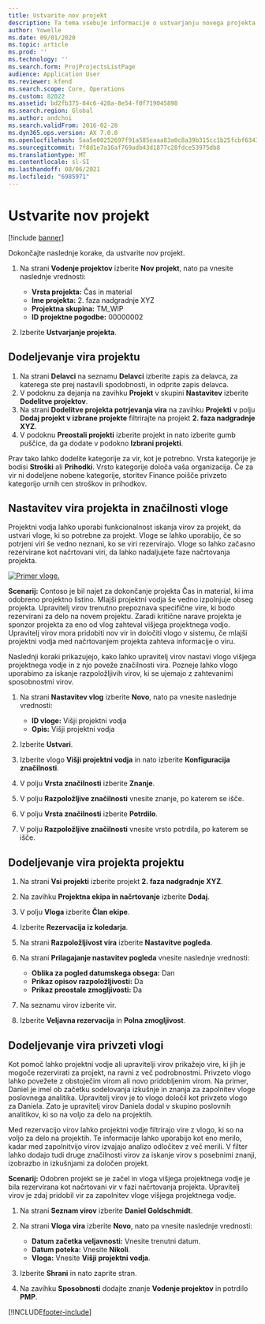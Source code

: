 ```yaml
---
title: Ustvarite nov projekt
description: Ta tema vsebuje informacije o ustvarjanju novega projekta.
author: Yowelle
ms.date: 09/01/2020
ms.topic: article
ms.prod: ''
ms.technology: ''
ms.search.form: ProjProjectsListPage
audience: Application User
ms.reviewer: kfend
ms.search.scope: Core, Operations
ms.custom: 82022
ms.assetid: bd2fb375-84c6-428a-8e54-f0f719045898
ms.search.region: Global
ms.author: andchoi
ms.search.validFrom: 2016-02-28
ms.dyn365.ops.version: AX 7.0.0
ms.openlocfilehash: 5aa5e00252697f91a585eaaa83a0c8a39b315cc1b25fcbf6343fdf2ce31a824e
ms.sourcegitcommit: 7f8d1e7a16af769adb43d1877c28fdce53975db8
ms.translationtype: MT
ms.contentlocale: sl-SI
ms.lasthandoff: 08/06/2021
ms.locfileid: "6985971"
---
```

# <a name="create-a-new-project"></a>Ustvarite nov projekt

[!include [banner](../includes/banner.md)]

Dokončajte naslednje korake, da ustvarite nov projekt.

1. Na strani **Vodenje projektov** izberite **Nov projekt**, nato pa vnesite naslednje vrednosti:

    - **Vrsta projekta:** Čas in material
    - **Ime projekta:** 2. faza nadgradnje XYZ
    - **Projektna skupina:** TM\_WIP
    - **ID projektne pogodbe:** 00000002

2. Izberite **Ustvarjanje projekta**.

## <a name="assign-a-resource-to-a-project"></a>Dodeljevanje vira projektu

1. Na strani **Delavci** na seznamu **Delavci** izberite zapis za delavca, za katerega ste prej nastavili spodobnosti, in odprite zapis delavca.
2. V podoknu za dejanja na zavihku **Projekt** v skupini **Nastavitev** izberite **Dodelitve projektov**.
3. Na strani **Dodelitve projekta potrjevanja vira** na zavihku **Projekti** v polju **Dodaj projekt v izbrane projekte** filtrirajte na projekt **2. faza nadgradnje XYZ**.
4. V podoknu **Preostali projekti** izberite projekt in nato izberite gumb puščice, da ga dodate v podokno **Izbrani projekti**.

Prav tako lahko dodelite kategorije za vir, kot je potrebno. Vrsta kategorije je bodisi **Stroški** ali **Prihodki**. Vrsto kategorije določa vaša organizacija. Če za vir ni dodeljene nobene kategorije, storitev Finance poišče privzeto kategorijo urnih cen stroškov in prihodkov.

## <a name="set-up-project-resource-and-role-characteristics"></a>Nastavitev vira projekta in značilnosti vloge

Projektni vodja lahko uporabi funkcionalnost iskanja virov za projekt, da ustvari vloge, ki so potrebne za projekt. Vloge se lahko uporabijo, če so potrjeni viri še vedno neznani, ko se viri rezervirajo. Vloge so lahko začasno rezervirane kot načrtovani viri, da lahko nadaljujete faze načrtovanja projekta.

[![Primer vloge.](./media/projectresourcing05.jpg)](./media/projectresourcing05.jpg) 

**Scenarij:** Contoso je bil najet za dokončanje projekta Čas in material, ki ima odobreno projektno listino. Mlajši projektni vodja še vedno izpolnjuje obseg projekta. Upravitelj virov trenutno prepoznava specifične vire, ki bodo rezervirani za delo na novem projektu. Zaradi kritične narave projekta je sponzor projekta za eno od vlog zahteval višjega projektnega vodjo. Upravitelj virov mora pridobiti nov vir in določiti vlogo v sistemu, če mlajši projektni vodja med načrtovanjem projekta zahteva informacije o viru.

Naslednji koraki prikazujejo, kako lahko upravitelj virov nastavi vlogo višjega projektnega vodje in z njo poveže značilnosti vira. Pozneje lahko vlogo uporabimo za iskanje razpoložljivih virov, ki se ujemajo z zahtevanimi sposobnostmi virov.

1. Na strani **Nastavitev vlog** izberite **Novo**, nato pa vnesite naslednje vrednosti:

    - **ID vloge:** Višji projektni vodja
    - **Opis:** Višji projektni vodja

2. Izberite **Ustvari**.
3. Izberite vlogo **Višji projektni vodja** in nato izberite **Konfiguracija značilnosti**.
4. V polju **Vrsta značilnosti** izberite **Znanje**.
5. V polju **Razpoložljive značilnosti** vnesite znanje, po katerem se išče.
6. V polju **Vrsta značilnosti** izberite **Potrdilo**.
7. V polju **Razpoložljive značilnosti** vnesite vrsto potrdila, po katerem se išče.

## <a name="assign-a-project-resource-to-a-project"></a>Dodeljevanje vira projekta projektu

1. Na strani **Vsi projekti** izberite projekt **2. faza nadgradnje XYZ**.
2. Na zavihku **Projektna ekipa in načrtovanje** izberite **Dodaj**.
3. V polju **Vloga** izberite **Član ekipe**.
4. Izberite **Rezervacija iz koledarja**.
5. Na strani **Razpoložljivost vira** izberite **Nastavitve pogleda**.
6. Na strani **Prilagajanje nastavitev pogleda** vnesite naslednje vrednosti:

    - **Oblika za pogled datumskega obsega:** Dan
    - **Prikaz opisov razpoložljivosti:** Da
    - **Prikaz preostale zmogljivosti:** Da

7. Na seznamu virov izberite vir.
8. Izberite **Veljavna rezervacija** in **Polna zmogljivost**.

## <a name="assign-a-resource-to-a-default-role"></a>Dodeljevanje vira privzeti vlogi

Kot pomoč lahko projektni vodje ali upravitelji virov prikažejo vire, ki jih je mogoče rezervirati za projekt, na ravni z več podrobnostmi. Privzeto vlogo lahko povežete z obstoječim virom ali novo pridobljenim virom. Na primer, Daniel je imel ob začetku sodelovanja izkušnje in znanja za zapolnitev vloge poslovnega analitika. Upravitelj virov je to vlogo določil kot privzeto vlogo za Daniela. Zato je upravitelj virov Daniela dodal v skupino poslovnih analitikov, ki so na voljo za delo na projektih.

Med rezervacijo virov lahko projektni vodje filtrirajo vire z vlogo, ki so na voljo za delo na projektih. Te informacije lahko uporabijo kot eno merilo, kadar med zapolnitvijo virov izvajajo analizo odločitev z več merili. V filter lahko dodajo tudi druge značilnosti virov za iskanje virov s posebnimi znanji, izobrazbo in izkušnjami za določen projekt.

**Scenarij:** Odobren projekt se je začel in vloga višjega projektnega vodje je bila rezervirana kot načrtovani vir v fazi načrtovanja projekta. Upravitelj virov je zdaj pridobil vir za zapolnitev vloge višjega projektnega vodje.

1. Na strani **Seznam virov** izberite **Daniel Goldschmidt**.
2. Na strani **Vloga vira** izberite **Novo**, nato pa vnesite naslednje vrednosti:

    - **Datum začetka veljavnosti:** Vnesite trenutni datum.
    - **Datum poteka:** Vnesite **Nikoli**.
    - **Vloga:** Vnesite **Višji projektni vodja**.

3. Izberite **Shrani** in nato zaprite stran.
4. Na zavihku **Sposobnosti** dodajte znanje **Vodenje projektov** in potrdilo **PMP**.


[!INCLUDE[footer-include](../includes/footer-banner.md)]